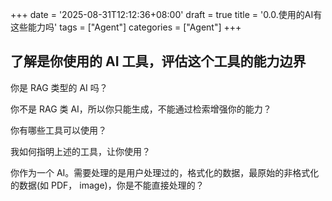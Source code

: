 +++
date = '2025-08-31T12:12:36+08:00'
draft = true
title = '0.0.使用的AI有这些能力吗'
tags = ["Agent"]
categories = ["Agent"]
+++


## 了解是你使用的 AI 工具，评估这个工具的能力边界

你是 RAG 类型的 AI 吗？

你不是 RAG 类 AI，所以你只能生成，不能通过检索增强你的能力？

你有哪些工具可以使用？

我如何指明上述的工具，让你使用？

你作为一个 AI。需要处理的是用户处理过的，格式化的数据，最原始的非格式化的数据(如 PDF， image)，你是不能直接处理的？

